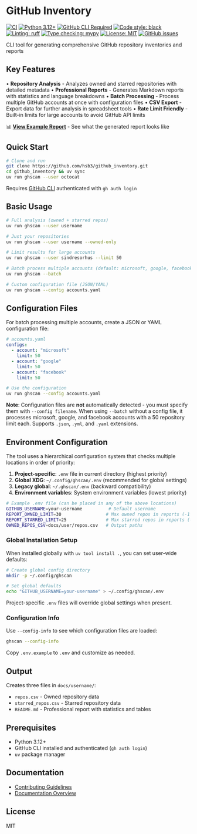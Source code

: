 # GitHub Inventory

[![CI](https://github.com/hsb3/github_inventory/workflows/CI/badge.svg)](https://github.com/hsb3/github_inventory/actions)
[![Python 3.12+](https://img.shields.io/badge/python-3.12%2B-blue.svg)](https://www.python.org/downloads/)
[![GitHub CLI Required](https://img.shields.io/badge/requires-GitHub%20CLI-blue?logo=github)](https://cli.github.com/)
[![Code style: black](https://img.shields.io/badge/code%20style-black-000000.svg)](https://github.com/psf/black)
[![Linting: ruff](https://img.shields.io/badge/linting-ruff-red)](https://github.com/astral-sh/ruff)
[![Type checking: mypy](https://img.shields.io/badge/type%20checking-mypy-blue)](https://mypy-lang.org/)
[![License: MIT](https://img.shields.io/badge/License-MIT-yellow.svg)](https://opensource.org/licenses/MIT)
[![GitHub issues](https://img.shields.io/github/issues/hsb3/github_inventory)](https://github.com/hsb3/github_inventory/issues)

CLI tool for generating comprehensive GitHub repository inventories and reports

## Key Features

• **Repository Analysis** - Analyzes owned and starred repositories with detailed metadata
• **Professional Reports** - Generates Markdown reports with statistics and language breakdowns
• **Batch Processing** - Process multiple GitHub accounts at once with configuration files
• **CSV Export** - Export data for further analysis in spreadsheet tools
• **Rate Limit Friendly** - Built-in limits for large accounts to avoid GitHub API limits

📊 **[View Example Report](docs/output_example/README.md)** - See what the generated report looks like

## Quick Start

```bash
# Clone and run
git clone https://github.com/hsb3/github_inventory.git
cd github_inventory && uv sync
uv run ghscan --user octocat
```

Requires [GitHub CLI](https://cli.github.com/) authenticated with `gh auth login`

## Basic Usage

```bash
# Full analysis (owned + starred repos)
uv run ghscan --user username

# Just your repositories
uv run ghscan --user username --owned-only

# Limit results for large accounts
uv run ghscan --user sindresorhus --limit 50

# Batch process multiple accounts (default: microsoft, google, facebook)
uv run ghscan --batch

# Custom configuration file (JSON/YAML)
uv run ghscan --config accounts.yaml
```

## Configuration Files

For batch processing multiple accounts, create a JSON or YAML configuration file:

```yaml
# accounts.yaml
configs:
  - account: "microsoft"
    limit: 50
  - account: "google"
    limit: 50
  - account: "facebook"
    limit: 50
```

```bash
# Use the configuration
uv run ghscan --config accounts.yaml
```

**Note**: Configuration files are **not** automatically detected - you must specify them with `--config filename`. When using `--batch` without a config file, it processes microsoft, google, and facebook accounts with a 50 repository limit each. Supports `.json`, `.yml`, and `.yaml` extensions.

## Environment Configuration

The tool uses a hierarchical configuration system that checks multiple locations in order of priority:

1. **Project-specific**: `.env` file in current directory (highest priority)
2. **Global XDG**: `~/.config/ghscan/.env` (recommended for global settings)  
3. **Legacy global**: `~/.ghscan/.env` (backward compatibility)
4. **Environment variables**: System environment variables (lowest priority)

```bash
# Example .env file (can be placed in any of the above locations)
GITHUB_USERNAME=your-username          # Default username
REPORT_OWNED_LIMIT=30                 # Max owned repos in reports (-1 = no limit)
REPORT_STARRED_LIMIT=25               # Max starred repos in reports (-1 = no limit)
OWNED_REPOS_CSV=docs/user/repos.csv   # Output paths
```

### Global Installation Setup

When installed globally with `uv tool install .`, you can set user-wide defaults:

```bash
# Create global config directory
mkdir -p ~/.config/ghscan

# Set global defaults
echo "GITHUB_USERNAME=your-username" > ~/.config/ghscan/.env
```

Project-specific `.env` files will override global settings when present.

### Configuration Info

Use `--config-info` to see which configuration files are loaded:

```bash
ghscan --config-info
```

Copy `.env.example` to `.env` and customize as needed.

## Output

Creates three files in `docs/username/`:

- `repos.csv` - Owned repository data
- `starred_repos.csv` - Starred repository data
- `README.md` - Professional report with statistics and tables

## Prerequisites

- Python 3.12+
- GitHub CLI installed and authenticated (`gh auth login`)
- `uv` package manager

## Documentation

- [Contributing Guidelines](CONTRIBUTING.md)
- [Documentation Overview](docs/README.md)

## License

MIT
